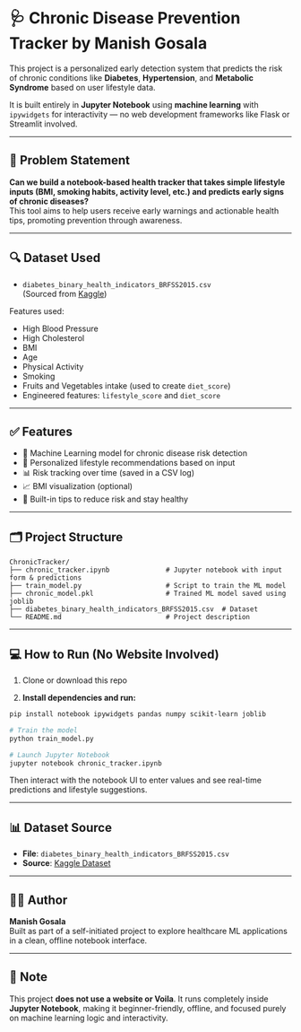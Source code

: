 # 🩺 Chronic Disease Prevention Tracker by Manish Gosala

This project is a personalized early detection system that predicts the risk of chronic conditions like **Diabetes**, **Hypertension**, and **Metabolic Syndrome** based on user lifestyle data.

It is built entirely in **Jupyter Notebook** using **machine learning** with `ipywidgets` for interactivity — no web development frameworks like Flask or Streamlit involved.

---

## 🎯 Problem Statement

**Can we build a notebook-based health tracker that takes simple lifestyle inputs (BMI, smoking habits, activity level, etc.) and predicts early signs of chronic diseases?**  
This tool aims to help users receive early warnings and actionable health tips, promoting prevention through awareness.

---

## 🔍 Dataset Used

- `diabetes_binary_health_indicators_BRFSS2015.csv`  
  (Sourced from [Kaggle](https://www.kaggle.com/datasets/alexteboul/diabetes-health-indicators-dataset))

Features used:
- High Blood Pressure
- High Cholesterol
- BMI
- Age
- Physical Activity
- Smoking
- Fruits and Vegetables intake (used to create `diet_score`)
- Engineered features: `lifestyle_score` and `diet_score`

---

## ✅ Features

- 🧠 Machine Learning model for chronic disease risk detection
- 🧾 Personalized lifestyle recommendations based on input
- 📊 Risk tracking over time (saved in a CSV log)
- 📈 BMI visualization (optional)
- 🧪 Built-in tips to reduce risk and stay healthy

---

## 🗂️ Project Structure

```
ChronicTracker/
├── chronic_tracker.ipynb              # Jupyter notebook with input form & predictions
├── train_model.py                     # Script to train the ML model
├── chronic_model.pkl                  # Trained ML model saved using joblib
├── diabetes_binary_health_indicators_BRFSS2015.csv  # Dataset
└── README.md                          # Project description
```

---

## 💻 How to Run (No Website Involved)

1. Clone or download this repo

2. **Install dependencies and run:**

```bash
pip install notebook ipywidgets pandas numpy scikit-learn joblib

# Train the model
python train_model.py

# Launch Jupyter Notebook
jupyter notebook chronic_tracker.ipynb
```

Then interact with the notebook UI to enter values and see real-time predictions and lifestyle suggestions.

---

## 📊 Dataset Source

- **File**: `diabetes_binary_health_indicators_BRFSS2015.csv`  
- **Source**: [Kaggle Dataset](https://www.kaggle.com/datasets/alexteboul/diabetes-health-indicators-dataset)

---

## 👨‍💻 Author

**Manish Gosala**  
Built as part of a self-initiated project to explore healthcare ML applications in a clean, offline notebook interface.

---

## 📌 Note

This project **does not use a website or Voila**. It runs completely inside **Jupyter Notebook**, making it beginner-friendly, offline, and focused purely on machine learning logic and interactivity.
